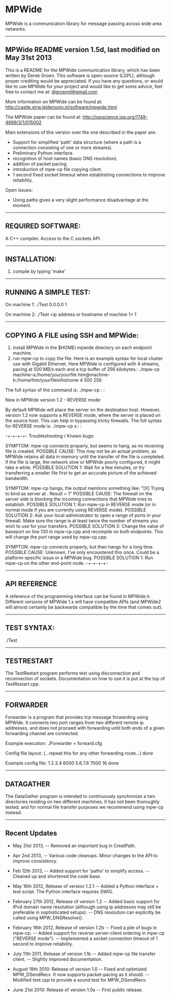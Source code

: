 MPWide
======

MPWide is a communication library for message passing across wide area networks.

------------------
MPWide README
version 1.5d, last modified on May 31st 2013
------------------

This is a README for the MPWide communication library, which has been written by Derek Groen.
This software is open-source (LGPL), although proper crediting would be appreciated. If you have
any questions, or would like to use MPWide for your project and would like to get some advice,
feel free to contact me at:
djgroennl@gmail.com

More information on MPWide can be found at:
  http://castle.strw.leidenuniv.nl/software/mpwide.html

The MPWide paper can be found at:
  http://iopscience.iop.org/1749-4699/3/1/015002

Main extensions of this version over the one described in the paper are:
- Support for simplified 'path' data structure (where a path is a connection
  consisting of one or more streams).
- Preliminary Python interface.
- recognition of host names (basic DNS resolution).
- addition of packet pacing.
- introduction of mpw-cp file copying client.
- 1 second fixed socket timeout when establishing connections to improve
  reliability.

Open issues:
- Using paths gives a very slight performance disadvantage at the moment.

------------------
REQUIRED SOFTWARE:
------------------
A C++ compiler.
Access to the C sockets API.

------------------
INSTALLATION:
------------------
1. compile by typing 'make'

------------------
RUNNING A SIMPLE TEST:
------------------
On machine 1:
./Test 0.0.0.0 1

On machine 2:
./Test <ip address or hostname of machine 1> 1

------------------
COPYING A FILE using SSH and MPWide:
------------------
1. install MPWide in the $HOME/.mpwide directory on each endpoint machine.
2. run mpw-cp to copy the file. Here is an example syntax for local cluster use with Gigabit Ethernet. Here MPWide is configured with 4 streams, pacing at 500 MB/s each and a tcp buffer of 256 kilobytes.:
  ./mpw-cp machine-a:/home/you/yourfile him@machine-b:/home/him/yourfileinhishome 4 500 256

The full syntax of the command is:
./mpw-cp <source host>:<source file or dir> <destination host>:<destination file or dir> <number of streams> <pacing rate in MB> <tcp buffer in kB>

New in MPWide version 1.2 - REVERSE mode:

By default MPWide will place the server on the destination host. However, version 1.2 now supports a REVERSE mode, where the server is placed on the source host. This can help in bypassing tricky firewalls.
The full syntax for REVERSE mode is:
./mpw-cp s:<source host>:<source file or dir> <destination host>:<destination file or dir> <number of streams> <pacing rate in MB> <tcp buffer in kB>

-+-+-+-+-
Troubleshooting / Known bugs:

SYMPTOM: mpw-cp connects properly, but seems to hang, as no receiving file is created.
POSSIBLE CAUSE: This may not be an actual problem, as MPWide retains all data in memory until the transfer of the file is
completed. If the file is large, the network slow or MPWide poorly configured, it might take a while.
POSSIBLE SOLUTION 1: Wait for a few minutes, or try transferring a smaller file first to get an accurate picture of the achieved bandwidth.

SYMPTOM: mpw-cp hangs, the output mentions something like:
"[X] Trying to bind as server at <Y>. Result = 1"
POSSIBLE CAUSE: The firewall on the server side is blocking the incoming connections that MPWide tries to establish.
POSSIBLE SOLUTION 1: Run mpw-cp in REVERSE mode (or in normal mode if you are currently using REVERSE mode).
POSSIBLE SOLUTION 2: Ask your local administrator to open a range of ports in your firewall. Make sure the range is at least twice the number of streams you wish to use for your transfers.
POSSIBLE SOLUTION 3: Change the value of baseport on line 130 in mpw-cp.cpp and recompile on both endpoints. This will change the port range used by mpw-cp.cpp.

SYMPTON: mpw-cp connects properly, but then hangs for a long time.
POSSIBLE CAUSE: Unknown, I've only encountered this once. Could be a platform-specific issue or a MPWide bug.
POSSIBLE SOLUTION 1: Run mpw-cp on the other end-point node.
-+-+-+-+-

------------------
API REFERENCE
------------------
A reference of the programming interface can be found in MPWide.h. Different
versions of MPWide 1.x will have compatible APIs (and MPWide2 will almost
certainly be backwards compatible by the time that comes out).

------------------
TEST SYNTAX:
------------------
./Test <ip address of other end-node> <number of parallel streams>

------------------
TESTRESTART
------------------
The TestRestart program performs test using disconnection and reconnection of
sockets. Documentation on how to use it is put at the top of TestRestart.cpp.

------------------
FORWARDER
------------------
Forwarder is a program that provides tcp message forwarding using MPWide. It
connects two port ranges from two different remote ip addresses, and does not
proceed with forwarding until both ends of a given forwarding channel are
connected.

Example execution:
./Forwarder < forward.cfg

Config file layout:
<address1 ip address>
<address1 baseport>
<address2 ip address>
<address2 baseport>
<number of streams>
(...repeat this for any other forwarding route...)
done

Example config file:
1.2.3.4
6000
5.6.7.8
7000
16
done

------------------
DATAGATHER
------------------

The DataGather program is intended to continuously synchronize a two directories residing on
two different machines. It has not been thoroughly tested, and for normal file transfer
purposes we recommend using mpw-cp instead.

------------------
Recent Updates
------------------

* May 31st 2013,
-- Removed an important bug in CreatPath.

* Apr 2nd 2013,
-- Various code cleanups. Minor changes to the API to improve consistency.

* Feb 12th 2013,
-- Added support for 'paths' to simplify access.
-- Cleaned up and shortened the code base.

* May 16th 2012, Release of version 1.2.1
-- Added a Python interface + test script. The Python interface requires SWIG.

* February 27th 2012, Release of version 1.2
-- Added basic support for IPv4 domain name resolution (although using ip addresses
   may still be preferable in sophisticated setups).
-- DNS resolution can explicitly be called using MPW_DNSResolve().

* February 16th 2012, Release of version 1.2b
-- Fixed a pile of bugs in mpw-cp.
-- Added support for reverse server-client ordering in mpw-cp ("REVERSE mode").
-- Implemented a socket connection timeout of 1 second to improve reliability.

* July 11th 2011, Release of version 1.1b
-- Added mpw-cp file transfer client.
-- Slightly improved documentation.

* August 19th 2010: Release of version 1.0
-- Fixed and optimized MPW_DSendRecv. It now supports packet-pacing as it should.
-- Modified test.cpp to provide a sound test for MPW_DSendRecv.

* June 21st 2010: Release of version 1.0a
-- First public release.
